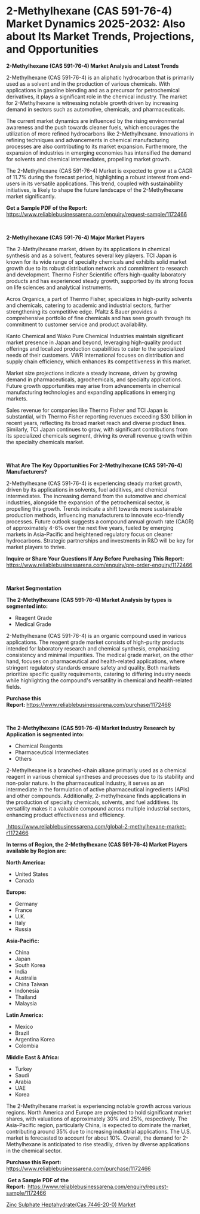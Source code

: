 <p><h1>2-Methylhexane (CAS 591-76-4) Market Dynamics 2025-2032: Also about Its Market Trends, Projections, and Opportunities</h1></p><p><strong>2-Methylhexane (CAS 591-76-4) Market Analysis and Latest Trends</strong></p>
<p><p>2-Methylhexane (CAS 591-76-4) is an aliphatic hydrocarbon that is primarily used as a solvent and in the production of various chemicals. With applications in gasoline blending and as a precursor for petrochemical derivatives, it plays a significant role in the chemical industry. The market for 2-Methylhexane is witnessing notable growth driven by increasing demand in sectors such as automotive, chemicals, and pharmaceuticals.</p><p>The current market dynamics are influenced by the rising environmental awareness and the push towards cleaner fuels, which encourages the utilization of more refined hydrocarbons like 2-Methylhexane. Innovations in refining techniques and advancements in chemical manufacturing processes are also contributing to its market expansion. Furthermore, the expansion of industries in emerging economies has intensified the demand for solvents and chemical intermediates, propelling market growth.</p><p>The 2-Methylhexane (CAS 591-76-4) Market is expected to grow at a CAGR of 11.7% during the forecast period, highlighting a robust interest from end-users in its versatile applications. This trend, coupled with sustainability initiatives, is likely to shape the future landscape of the 2-Methylhexane market significantly.</p></p>
<p><strong>Get a Sample PDF of the Report:&nbsp;</strong> <a href="https://www.reliablebusinessarena.com/enquiry/request-sample/1172466?utm_campaign=3062&utm_medium=2&utm_source=Github&utm_content=ia&utm_term=03042025&utm_id=2-methylhexane-cas-591-76-4">https://www.reliablebusinessarena.com/enquiry/request-sample/1172466</a></p>
<p>&nbsp;</p>
<p><strong>2-Methylhexane (CAS 591-76-4) Major Market Players</strong></p>
<p><p>The 2-Methylhexane market, driven by its applications in chemical synthesis and as a solvent, features several key players. TCI Japan is known for its wide range of specialty chemicals and exhibits solid market growth due to its robust distribution network and commitment to research and development. Thermo Fisher Scientific offers high-quality laboratory products and has experienced steady growth, supported by its strong focus on life sciences and analytical instruments.</p><p>Acros Organics, a part of Thermo Fisher, specializes in high-purity solvents and chemicals, catering to academic and industrial sectors, further strengthening its competitive edge. Pfaltz & Bauer provides a comprehensive portfolio of fine chemicals and has seen growth through its commitment to customer service and product availability.</p><p>Kanto Chemical and Wako Pure Chemical Industries maintain significant market presence in Japan and beyond, leveraging high-quality product offerings and localized production capabilities to cater to the specialized needs of their customers. VWR International focuses on distribution and supply chain efficiency, which enhances its competitiveness in this market.</p><p>Market size projections indicate a steady increase, driven by growing demand in pharmaceuticals, agrochemicals, and specialty applications. Future growth opportunities may arise from advancements in chemical manufacturing technologies and expanding applications in emerging markets.</p><p>Sales revenue for companies like Thermo Fisher and TCI Japan is substantial, with Thermo Fisher reporting revenues exceeding $30 billion in recent years, reflecting its broad market reach and diverse product lines. Similarly, TCI Japan continues to grow, with significant contributions from its specialized chemicals segment, driving its overall revenue growth within the specialty chemicals market.</p></p>
<p>&nbsp;</p>
<p><strong>What Are The Key Opportunities For 2-Methylhexane (CAS 591-76-4) Manufacturers?</strong></p>
<p><p>2-Methylhexane (CAS 591-76-4) is experiencing steady market growth, driven by its applications in solvents, fuel additives, and chemical intermediates. The increasing demand from the automotive and chemical industries, alongside the expansion of the petrochemical sector, is propelling this growth. Trends indicate a shift towards more sustainable production methods, influencing manufacturers to innovate eco-friendly processes. Future outlook suggests a compound annual growth rate (CAGR) of approximately 4-6% over the next five years, fueled by emerging markets in Asia-Pacific and heightened regulatory focus on cleaner hydrocarbons. Strategic partnerships and investments in R&D will be key for market players to thrive.</p></p>
<p><strong>Inquire or Share Your Questions If Any Before Purchasing This Report:</strong> <a href="https://www.reliablebusinessarena.com/enquiry/pre-order-enquiry/1172466?utm_campaign=3062&utm_medium=2&utm_source=Github&utm_content=ia&utm_term=03042025&utm_id=2-methylhexane-cas-591-76-4">https://www.reliablebusinessarena.com/enquiry/pre-order-enquiry/1172466</a></p>
<p>&nbsp;</p>
<p><strong>Market Segmentation</strong></p>
<p><strong>The 2-Methylhexane (CAS 591-76-4) Market Analysis by types is segmented into:</strong></p>
<p><ul><li>Reagent Grade</li><li>Medical Grade</li></ul></p>
<p><p>2-Methylhexane (CAS 591-76-4) is an organic compound used in various applications. The reagent grade market consists of high-purity products intended for laboratory research and chemical synthesis, emphasizing consistency and minimal impurities. The medical grade market, on the other hand, focuses on pharmaceutical and health-related applications, where stringent regulatory standards ensure safety and quality. Both markets prioritize specific quality requirements, catering to differing industry needs while highlighting the compound's versatility in chemical and health-related fields.</p></p>
<p><strong>Purchase this Report:&nbsp;</strong><a href="https://www.reliablebusinessarena.com/purchase/1172466?utm_campaign=3062&utm_medium=2&utm_source=Github&utm_content=ia&utm_term=03042025&utm_id=2-methylhexane-cas-591-76-4">https://www.reliablebusinessarena.com/purchase/1172466</a></p>
<p>&nbsp;</p>
<p><strong>The 2-Methylhexane (CAS 591-76-4) Market Industry Research by Application is segmented into:</strong></p>
<p><ul><li>Chemical Reagents</li><li>Pharmaceutical Intermediates</li><li>Others</li></ul></p>
<p><p>2-Methylhexane is a branched-chain alkane primarily used as a chemical reagent in various chemical syntheses and processes due to its stability and non-polar nature. In the pharmaceutical industry, it serves as an intermediate in the formulation of active pharmaceutical ingredients (APIs) and other compounds. Additionally, 2-methylhexane finds applications in the production of specialty chemicals, solvents, and fuel additives. Its versatility makes it a valuable compound across multiple industrial sectors, enhancing product effectiveness and efficiency.</p></p>
<p><a href="https://www.reliablebusinessarena.com/global-2-methylhexane-market-r1172466?utm_campaign=3062&utm_medium=2&utm_source=Github&utm_content=ia&utm_term=03042025&utm_id=2-methylhexane-cas-591-76-4">&nbsp;https://www.reliablebusinessarena.com/global-2-methylhexane-market-r1172466</a></p>
<p><strong>In terms of Region, the 2-Methylhexane (CAS 591-76-4) Market Players available by Region are:</strong></p>
<p>
    <p> <strong> North America: </strong>
        <ul>
            <li>United States</li>
            <li>Canada</li>
        </ul>
        </p> 
    <p> <strong> Europe: </strong>
        <ul>
            <li>Germany</li>
            <li>France</li>
            <li>U.K.</li>
            <li>Italy</li>
            <li>Russia</li>
        </ul>
        </p> 
    <p> <strong> Asia-Pacific: </strong>
        <ul>
            <li>China</li>
            <li>Japan</li>
            <li>South Korea</li>
            <li>India</li>
            <li>Australia</li>
            <li>China Taiwan</li>
            <li>Indonesia</li>
            <li>Thailand</li>
            <li>Malaysia</li>
        </ul>
        </p> 
    <p> <strong> Latin America: </strong>
        <ul>
            <li>Mexico</li>
            <li>Brazil</li>
            <li>Argentina Korea</li>
            <li>Colombia</li>
        </ul>
        </p> 
    <p> <strong> Middle East & Africa: </strong>
        <ul>
            <li>Turkey</li>
            <li>Saudi</li>
            <li>Arabia</li>
            <li>UAE</li>
            <li>Korea</li>
        </ul>
    </p>
    </p>
<p><p>The 2-Methylhexane market is experiencing notable growth across various regions. North America and Europe are projected to hold significant market shares, with valuations of approximately 30% and 25%, respectively. The Asia-Pacific region, particularly China, is expected to dominate the market, contributing around 35% due to increasing industrial applications. The U.S. market is forecasted to account for about 10%. Overall, the demand for 2-Methylhexane is anticipated to rise steadily, driven by diverse applications in the chemical sector.</p></p>
<p><strong>Purchase this Report: </strong><a href="https://www.reliablebusinessarena.com/purchase/1172466?utm_campaign=3062&utm_medium=2&utm_source=Github&utm_content=ia&utm_term=03042025&utm_id=2-methylhexane-cas-591-76-4">https://www.reliablebusinessarena.com/purchase/1172466</a></p>
<p>&nbsp;<strong>Get a Sample PDF of the Report:&nbsp;&nbsp;</strong><a href="https://www.reliablebusinessarena.com/enquiry/request-sample/1172466?utm_campaign=3062&utm_medium=2&utm_source=Github&utm_content=ia&utm_term=03042025&utm_id=2-methylhexane-cas-591-76-4">https://www.reliablebusinessarena.com/enquiry/request-sample/1172466</a></p>
<p><strong></strong></p>
<p><p><a href="https://github.com/xalatieusope/Market-Research-Report-List-1/blob/main/zinc-sulphate-heptahydratecas-7446-20-0-market.md?utm_campaign=3062&utm_medium=2&utm_source=Github&utm_content=ia&utm_term=03042025&utm_id=2-methylhexane-cas-591-76-4">Zinc Sulphate Heptahydrate(Cas 7446-20-0) Market</a></p></p>